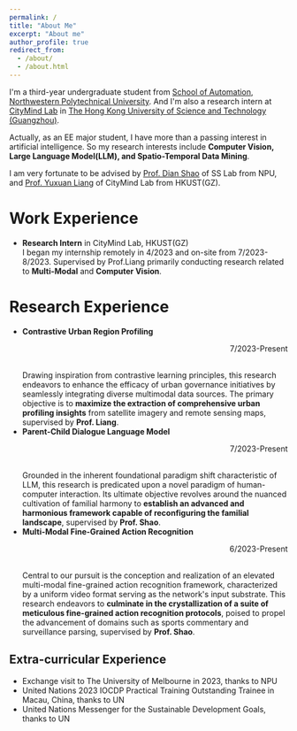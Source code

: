 ```yaml
---
permalink: /
title: "About Me"
excerpt: "About me"
author_profile: true
redirect_from: 
  - /about/
  - /about.html
---
```


I'm a third-year undergraduate student from [School of Automation](https://zdhxy.nwpu.edu.cn/), [Northwestern Polytechnical University](https://www.nwpu.edu.cn/). And I'm also a research intern at [CityMind Lab](https://citymind.top/) in [The Hong Kong University of Science and Technology (Guangzhou)](https://www.hkust-gz.edu.cn/). 

Actually, as an EE major student, I have more than a passing interest in artificial intelligence. So my research interests include **Computer Vision, Large Language Model(LLM), and Spatio-Temporal Data Mining**.

I am very fortunate to be advised by [Prof. Dian Shao](https://scholar.google.com/citations?user=amxDSLoAAAAJ&hl=en) of SS Lab from NPU, and [Prof. Yuxuan Liang](http://yuxuanliang.com/) of CityMind Lab from HKUST(GZ).




Work Experience
======
- **Research Intern** in CityMind Lab, HKUST(GZ)<br>
I began my internship remotely in 4/2023 and on-site from 7/2023-8/2023. Supervised by Prof.Liang primarily conducting research related to **Multi-Modal** and **Computer Vision**.




Research Experience
======
- **Contrastive Urban Region Profiling**             <p align="right">7/2023-Present</p><br>
Drawing inspiration from contrastive learning principles, this research endeavors to enhance the efficacy of urban governance initiatives by seamlessly integrating diverse multimodal data sources. The primary objective is to **maximize the extraction of comprehensive urban profiling insights** from satellite imagery and remote sensing maps, supervised by **Prof. Liang**.
- **Parent-Child Dialogue Language Model**           <p align="right">7/2023-Present</p><br>
Grounded in the inherent foundational paradigm shift characteristic of LLM, this research is predicated upon a novel paradigm of human-computer interaction. Its ultimate objective revolves around the nuanced cultivation of familial harmony to **establish an advanced and harmonious framework capable of reconfiguring the familial landscape**, supervised by **Prof. Shao**.
- **Multi-Modal Fine-Grained Action Recognition**    <p align="right">6/2023-Present</p><br>
Central to our pursuit is the conception and realization of an elevated multi-modal fine-grained action recognition framework, characterized by a uniform video format serving as the network's input substrate. This research endeavors to **culminate in the crystallization of a suite of meticulous fine-grained action recognition protocols**, poised to propel the advancement of domains such as sports commentary and surveillance parsing, supervised by **Prof. Shao**.


Extra-curricular Experience
------
- Exchange visit to The University of Melbourne in 2023, thanks to NPU
- United Nations 2023 IOCDP Practical Training Outstanding Trainee in Macau, China, thanks to UN
- United Nations Messenger for the Sustainable Development Goals, thanks to UN


